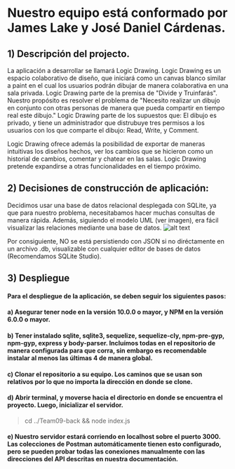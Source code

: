 # Nuestro equipo está conformado por James Lake y José Daniel Cárdenas.

## 1) Descripción del projecto.
La aplicación a desarrollar se llamará Logic Drawing. Logic Drawing es un espacio colaborativo de diseño, que iniciará como un canvas blanco similar a paint en el cual los usuarios podrán dibujar de manera colaborativa en una sala privada. 
Logic Drawing parte de la premisa de "Divide y Truinfarás". Nuestro propósito es resolver el problema de "Necesito realizar un dibujo en conjunto con otras personas de manera que pueda compartir en tiempo real este dibujo." Logic Drawing parte de los supuestos que: El dibujo es privado, y tiene un administrador que distrubuye tres permisos a los usuarios con los que comparte el dibujo: Read, Write, y Comment.
  
Logic Drawing ofrece además la posibilidad de exportar de maneras intuitivas los diseños hechos, ver los cambios que se hicieron como un historial de cambios, comentar y chatear en las salas. Logic Drawing pretende expandirse a otras funcionalidades en el tiempo próximo.

## 2) Decisiones de construcción de aplicación:
Decidimos usar una base de datos relacional desplegada con SQLite, ya que para nuestro problema, necesitabamos hacer muchas consultas de manera rápida. Además, siguiendo el modelo UML (ver imagen), era fácil visualizar las relaciones mediante una base de datos.
![alt text](https://github.com/isis3710-uniandes/Team09-back/blob/master/Design%20Constraints/Class%20Model.png)

Por consiguiente, NO se está persistiendo con JSON si no diréctamente en un archivo .db, visualizable con cualquier editor de bases de datos (Recomendamos SQLite Studio). 



## 3) Despliegue 

#### Para el despliegue de la aplicación, se deben seguir los siguientes pasos: 

#### a) Asegurar tener node en la versión 10.0.0 o mayor, y NPM en la versión 6.0.0 o mayor.

#### b) Tener instalado sqlite, sqlite3, sequelize, sequelize-cly, npm-pre-gyp, npm-gyp, express y body-parser. Incluímos todas en el repositorio de manera configurada para que corra, sin embargo es recomendable instalar al menos las últimas 4 de manera global.

#### c) Clonar el repositorio a su equipo. Los caminos que se usan son relativos por lo que no importa la dirección en donde se clone.

#### d) Abrir terminal, y moverse hacia el directorio en donde se encuentra el proyecto. Luego, inicializar el servidor.
> cd ../Team09-back && node index.js 

#### e) Nuestro servidor estará corriendo en localhost sobre el puerto 3000. Las colecciones de Postman automáticamente tienen esto configurado, pero se pueden probar todas las conexiones manualmente con las direcciones del API descritas en nuestra documentación.
